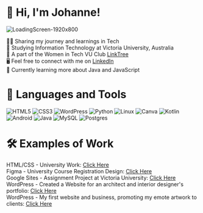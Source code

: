 <!--Introduction-->
# 🌸 Hi, I'm Johanne!

![LoadingScreen-1920x800](https://github.com/JohanneChristiana/JohanneChristiana/assets/113961547/564a6a83-ad7e-4d7d-86fd-ef487f1ab771)

👩‍💻 Sharing my journey and learnings in Tech<br/>
🏫 Studying Information Technology at Victoria University, Australia<br/>
🌻 A part of the Women in Tech VU Club [LinkTree](https://linktr.ee/womenintechvu)<br/>
🖥️ Feel free to connect with me on [LinkedIn](www.linkedin.com/in/johannemenez)<br/>
💭 Currently learning more about Java and JavaScript<br/>

<!--Markdown Badges: https://github.com/Ileriayo/markdown-badges-->
# 🧰 Languages and Tools
![HTML5](https://img.shields.io/badge/html5-%23E34F26.svg?style=for-the-badge&logo=html5&logoColor=white)
![CSS3](https://img.shields.io/badge/css3-%231572B6.svg?style=for-the-badge&logo=css3&logoColor=white)
![WordPress](https://img.shields.io/badge/WordPress-%23117AC9.svg?style=for-the-badge&logo=WordPress&logoColor=white)
![Python](https://img.shields.io/badge/python-3670A0?style=for-the-badge&logo=python&logoColor=ffdd54)
![Linux](https://img.shields.io/badge/Linux-FCC624?style=for-the-badge&logo=linux&logoColor=black)
![Canva](https://img.shields.io/badge/Canva-%2300C4CC.svg?style=for-the-badge&logo=Canva&logoColor=white)
![Kotlin](https://img.shields.io/badge/kotlin-%237F52FF.svg?style=for-the-badge&logo=kotlin&logoColor=white)
![Android](https://img.shields.io/badge/Android-3DDC84?style=for-the-badge&logo=android&logoColor=white)
![Java](https://img.shields.io/badge/java-%23ED8B00.svg?style=for-the-badge&logo=openjdk&logoColor=white)
![MySQL](https://img.shields.io/badge/mysql-4479A1.svg?style=for-the-badge&logo=mysql&logoColor=white)
![Postgres](https://img.shields.io/badge/postgres-%23316192.svg?style=for-the-badge&logo=postgresql&logoColor=white)

<!--Linking examples of my work-->
# 🛠️ Examples of Work
HTML/CSS - University Work: [Click Here](https://johannechristiana.github.io/)<br/>
Figma - University Course Registration Design: [Click Here](https://www.figma.com/file/ddL948PjFBkdxxkppVgfKz/University-Course-Registration---Design?type=design&node-id=0%3A1&mode=design&t=JtnwBgcMcBlvaICm-1)<br/>
Google Sites - Assignment Project at Victoria University: [Click Here](https://sites.google.com/view/jamunlimited/home)<br/>
WordPress - Created a Website for an architect and interior designer's portfolio: [Click Here](https://paulaleighmyportfolio.wordpress.com/)<br/>
WordPress - My first website and business, promoting my emote artwork to clients: [Click Here](https://yohanforreal.wordpress.com/)<br/>
